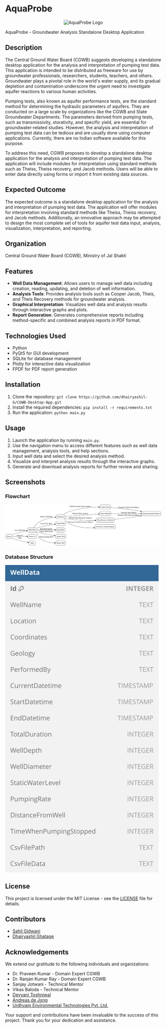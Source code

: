 # AquaProbe

<p align="center">
  <img src="docs/icon.ico" alt="AquaProbe Logo" width="100">
</p>

AquaProbe - Groundwater Analysis Standalone Desktop Application

## Description

The Central Ground Water Board (CGWB) suggests developing a standalone desktop application for the analysis and interpretation of pumping test data. This application is intended to be distributed as freeware for use by groundwater professionals, researchers, students, teachers, and others. Groundwater plays a pivotal role in the world's water supply, and its gradual depletion and contamination underscore the urgent need to investigate aquifer reactions to various human activities.

Pumping tests, also known as aquifer performance tests, are the standard method for determining the hydraulic parameters of aquifers. They are conducted on a large scale by organizations like the CGWB and State Groundwater Departments. The parameters derived from pumping tests, such as transmissivity, storativity, and specific yield, are essential for groundwater-related studies. However, the analysis and interpretation of pumping test data can be tedious and are usually done using computer applications. Currently, there are no Indian software available for this purpose.

To address this need, CGWB proposes to develop a standalone desktop application for the analysis and interpretation of pumping test data. The application will include modules for interpretation using standard methods such as Theiss, Theiss recovery, and Jacob methods. Users will be able to enter data directly using forms or import it from existing data sources.

## Expected Outcome

The expected outcome is a standalone desktop application for the analysis and interpretation of pumping test data. The application will offer modules for interpretation involving standard methods like Theiss, Theiss recovery, and Jacob methods. Additionally, an innovative approach may be attempted to design the most complete set of tools for aquifer test data input, analysis, visualization, interpretation, and reporting.

## Organization

Central Ground Water Board (CGWB), Ministry of Jal Shakti

## Features

- **Well Data Management**: Allows users to manage well data including creation, reading, updating, and deletion of well information.
- **Analysis Tools**: Provides analysis tools such as Cooper Jacob, Theis, and Theis Recovery methods for groundwater analysis.
- **Graphical Interpretation**: Visualizes well data and analysis results through interactive graphs and plots.
- **Report Generation**: Generates comprehensive reports including method-specific and combined analysis reports in PDF format.

## Technologies Used

- Python
- PyQt5 for GUI development
- SQLite for database management
- Plotly for interactive data visualization
- FPDF for PDF report generation

## Installation

1. Clone the repository: `git clone https://github.com/dhairyashil-G/CGWB-Desktop-App.git`
2. Install the required dependencies: `pip install -r requirements.txt`
3. Run the application: `python main.py`

## Usage

1. Launch the application by running `main.py`.
2. Use the navigation menu to access different features such as well data management, analysis tools, and help sections.
3. Input well data and select the desired analysis method.
4. Visualize and interpret analysis results through the interactive graphs.
5. Generate and download analysis reports for further review and sharing.

## Screenshots

### Flowchart

<p align="center">
  <img src="docs/flowchart.svg" alt="Flowchart">
</p>

### Database Structure

<p align="center">
  <img src="docs/database.svg" alt="Database Structure">
</p>

## License

This project is licensed under the MIT License - see the [LICENSE](LICENSE) file for details.

## Contributors

- [Sahil Gidwani](https://github.com/sahil-gidwani)
- [Dhairyashil Ghatage](https://github.com/dhairyashil-G)

## Acknowledgements

We extend our gratitude to the following individuals and organizations:

- Dr. Praveen Kumar - Domain Expert CGWB
- Dr. Ranjan Kumar Ray - Domain Expert CGWB
- Sanjay Jotwani - Technical Mentor
- Vikas Baloda - Technical Mentor
- [Devyani Toshniwal](https://github.com/Devyanit09)
- [Andreas de Jong](https://www.youtube.com/@GeosearchInternational)
- [Urdhvam Environmental Technologies Pvt. Ltd.](https://www.linkedin.com/company/urdhvam-environmental-technologies-pvt-ltd/)

Your support and contributions have been invaluable to the success of this project. Thank you for your dedication and assistance.
